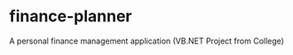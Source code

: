 finance-planner
===============

A personal finance management application (VB.NET Project from College)